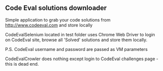 Code Eval solutions downloader
------------------------------

Simple application to grab your code solutions from http://www.codeeval.com and store locally

CodeEvalSelenium located in test folder uses Chrome Web Driver to login on CodeEval site,
browse all 'Solved' solutions and store them locally.

P.S. CodeEval username and password are passed as VM parameters

CodeEvalCrowler does nothing except login to CodeEval challenges page - this is dead end.

